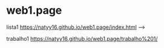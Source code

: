 # web1.page
lista1 https://natyy16.github.io/web1.page/index.html -->

trabalho1 https://natyy16.github.io/web1.page/trabalho%201/
